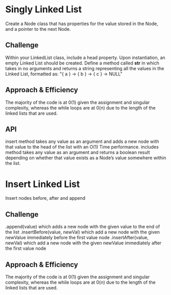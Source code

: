 # Singly Linked List
Create a Node class that has properties for the value stored in the Node, and a pointer to the next Node.

## Challenge
Within your LinkedList class, include a head property. Upon instantiation, an empty Linked List should be created.
Define a method called __str__ in which takes in no arguments and returns a string representing all the values in the Linked List, formatted as:
"{ a } -> { b } -> { c } -> NULL"

## Approach & Efficiency
The majority of the code is at 0(1) given the assignment and singular complexity, whereas the while loops are at 0(n) due to the length of the linked lists that are used.

## API
insert method takes any value as an argument and adds a new node with that value to the head of the list with an O(1) Time performance.
includes method takes any value as an argument and returns a boolean result depending on whether that value exists as a Node’s value somewhere within the list.



# Insert Linked List
Insert nodes before, after and append

## Challenge
.append(value) which adds a new node with the given value to the end of the list .insertBefore(value, newVal) which add a new node with the given newValue immediately before the first value node .insertAfter(value, newVal) which add a new node with the given newValue immediately after the first value node

## Approach & Efficiency
The majority of the code is at 0(1) given the assignment and singular complexity, whereas the while loops are at 0(n) due to the length of the linked lists that are used.